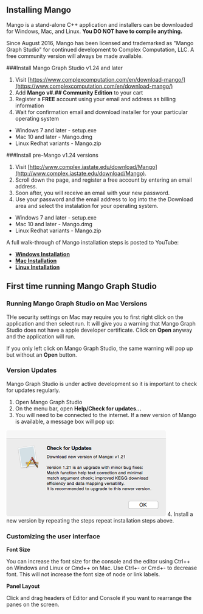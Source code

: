 ## Installing Mango

Mango is a stand-alone C++ application and installers can be downloaded for Windows, Mac, and Linux. **You DO NOT have to compile anything.** 

Since August 2016, Mango has been licensed and trademarked as "Mango Graph Studio" for continued development to Complex Computation, LLC. A free community version will always be made available.

###Install Mango Graph Studio v1.24 and later

1. Visit [https://www.complexcomputation.com/en/download-mango/](https://www.complexcomputation.com/en/download-mango/)
2. Add **Mango v#.## Community Edition** to your cart
3. Register a **FREE** account using your email and address as billing information
4. Wait for confirmation email and download installer for your particular operating system
  * Windows 7 and later - setup.exe
  * Mac 10 and later - Mango.dmg
  * Linux Redhat variants - Mango.zip

###Install pre-Mango v1.24 versions 
1. Visit [http://www.complex.iastate.edu/download/Mango](http://www.complex.iastate.edu/download/Mango).
2. Scroll down the page, and register a free account by entering an email address.
3. Soon after, you will receive an email with your new password.
4. Use your password and the email address to log into the the Download area and select the instalation for your operating system. 
  * Windows 7 and later - setup.exe
  * Mac 10 and later - Mango.dmg
  * Linux Redhat variants - Mango.zip

A full walk-through of Mango installation steps is posted to YouTube:

* [**Windows Installation**](https://youtu.be/Y0Zpj1SyTr8)
* [**Mac Installation**](https://youtu.be/bsC462EiMu8)
* [**Linux Installation**](https://youtu.be/9_cWjHFyZDQ)

## First time running Mango Graph Studio 

### Running Mango Graph Studio on Mac Versions

THe security settings on Mac may require you to first right click on the application and then select run. It will give you a warning that Mango Graph Studio does not have a apple developer certificate. Click on **Open** anyway and the application will run. 

If you only left click on Mango Graph Studio, the same warning will pop up but without an **Open** button. 

### Version Updates

Mango Graph Studio is under active development so it is important to check for updates regularly. 

1. Open Mango Graph Studio
2. On the menu bar, open **Help/Check for updates...**
3. You will need to be connected to the internet. If a new version of Mango is available, a message box will pop up:

  ![](imgs/updatecheck.png)
4. Install a new version by repeating the steps repeat installation steps above. 

### Customizing the user interface

**Font Size**

You can increase the font size for the console and the editor using Ctrl++ on Windows and Linux or Cmd++ on Mac. Use Ctrl+- or Cmd+- to decrease font. This will not increase the font size of node or link labels.

**Panel Layout**

Click and drag headers of Editor and Console if you want to rearrange the panes on the screen.